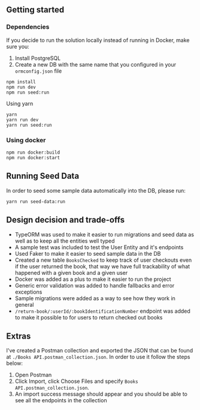 ## Getting started

### Dependencies

If you decide to run the solution locally instead of running in Docker, make sure you:

1. Install PostgreSQL
2. Create a new DB with the same name that you configured in your `ormconfig.json` file


```
npm install
npm run dev
npm run seed:run
```

Using yarn

```
yarn
yarn run dev
yarn run seed:run
```

### Using docker

```
npm run docker:build
npm run docker:start
```

## Running Seed Data

In order to seed some sample data automatically into the DB, please run:

```
yarn run seed-data:run
```

## Design decision and trade-offs

- TypeORM was used to make it easier to run migrations and seed data as well as to keep all the entities well typed
- A sample test was included to test the User Entity and it's endpoints
- Used Faker to make it easier to seed sample data in the DB
- Created a new table `BooksChecked` to keep track of user checkouts even if the user returned the book, that way we have full trackability of what happened with a given book and a given user
- Docker was added as a plus to make it easier to run the project
- Generic error validation was added to handle fallbacks and error exceptions
- Sample migrations were added as a way to see how they work in general
- `/return-book/:userId/:bookIdentificationNumber` endpoint was added to make it possible to for users to return checked out books

## Extras

I've created a Postman collection and exported the JSON that can be found at `./Books API.postman_collection.json`. In order to use it follow the steps below:

1. Open Postman
2. Click Import, click Choose Files and specify `Books API.postman_collection.json`.
3. An import success message should appear and you should be able to see all the endpoints in the collection
